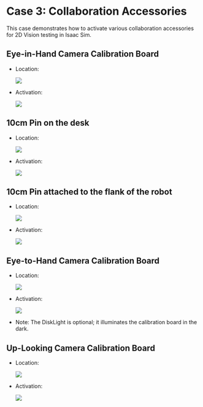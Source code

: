 # Case 3: Collaboration Accessories

This case demonstrates how to activate various collaboration accessories for 2D Vision testing in Isaac Sim.

## Eye-in-Hand Camera Calibration Board

-   Location:

    ![](images/20250115143707.png)

-   Activation:

    ![](images/20250115143638.png)

## 10cm Pin on the desk

-   Location:

    ![](images/20250115143959.png)

-   Activation:

    ![](images/20250115144123.png)

## 10cm Pin attached to the flank of the robot

-   Location:

    ![](images/20250210111302.png)

-   Activation:

    ![](images/20250210111350.png)

## Eye-to-Hand Camera Calibration Board

-   Location:

    ![](images/20250115144610.png)

-   Activation:

    ![](images/20250115144505.png)

-   Note: The DiskLight is optional; it illuminates the calibration board in the dark.

## Up-Looking Camera Calibration Board

-   Location:

    ![](images/20250115145224.png)

-   Activation:

    ![](images/20250115145537.png)
